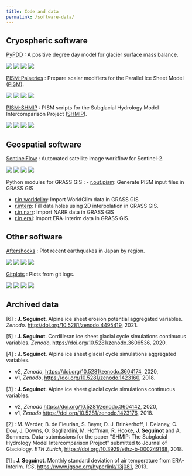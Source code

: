 ```yaml
---
title: Code and data
permalink: /software-data/
---
```


Cryospheric software
--------------------

[PyPDD](https://github.com/juseg/pypdd)
: A positive degree day model for glacier surface mass balance.

  [![](https://zenodo.org/badge/8483394.svg)](https://zenodo.org/badge/latestdoi/8483394)
  [![](https://img.shields.io/github/license/juseg/pypdd.svg)](https://www.gnu.org/licenses/gpl-3.0.txt)
  [![](https://img.shields.io/github/release/juseg/pypdd.svg)](https://pypi.python.org/pypi/pypdd)
  [![](https://img.shields.io/github/stars/juseg/pypdd.svg?style=social)](https://github.com/juseg/pypdd)

[PISM-Palseries](https://github.com/juseg/pism-palseries)
: Prepare scalar modifiers for the Parallel Ice Sheet Model ([PISM][PISM]).

  [![](https://zenodo.org/badge/11448230.svg)](https://zenodo.org/badge/latestdoi/11448230)
  [![](https://img.shields.io/github/license/juseg/pism-palseries.svg)](https://www.gnu.org/licenses/gpl-3.0.txt)
  [![](https://img.shields.io/github/release/juseg/pism-palseries.svg)](https://pypi.python.org/pypi/pism-palseries)
  [![](https://img.shields.io/github/stars/juseg/pism-palseries.svg?style=social)](https://github.com/juseg/pism-palseries)

[PISM-SHMIP](https://github.com/juseg/pism-shmip)
: PISM scripts for the Subglacial Hydrology Model Intercomparison Project ([SHMIP][SHMIP]).

  [![](https://zenodo.org/badge/87446424.svg)](https://zenodo.org/badge/latestdoi/87446424)
  [![](https://img.shields.io/github/license/juseg/pism-shmip.svg)](https://www.gnu.org/licenses/gpl-3.0.txt)
  [![](https://img.shields.io/github/release/juseg/pism-shmip.svg)](https://github.com/juseg/pism-shmip)
  [![](https://img.shields.io/github/stars/juseg/pism-shmip.svg?style=social)](https://github.com/juseg/pism-shmip)

[PISM]: http://www.pism-docs.org
[SHMIP]: https://shmip.bitbucket.io


Geospatial software
-------------------

[SentinelFlow](https://github.com/juseg/sentinelflow)
: Automated satellite image workflow for Sentinel-2.

  [![](https://zenodo.org/badge/86336966.svg)](https://zenodo.org/badge/latestdoi/86336966)
  [![](https://img.shields.io/github/license/juseg/sentinelflow.svg)](https://www.gnu.org/licenses/gpl-3.0.txt)
  [![](https://img.shields.io/github/release/juseg/sentinelflow.svg)](https://pypi.python.org/pypi/sentinelflow)
  [![](https://img.shields.io/github/stars/juseg/sentinelflow.svg?style=social)](https://github.com/juseg/sentinelflow)

Python modules for GRASS GIS
: - [r.out.pism](https://github.com/juseg/r.out.pism): Generate PISM input files in GRASS GIS
  - [r.in.worldclim](https://github.com/juseg/r.in.worldclim): Import WorldClim data in GRASS GIS
  - [r.interp](https://github.com/juseg/r.interp): Fill data holes using 2D interpolation in GRASS GIS.
  - [r.in.narr](https://github.com/juseg/r.in.narr): Import NARR data in GRASS GIS
  - [r.in.erai](https://github.com/juseg/r.in.erai): Import ERA-Interim data in GRASS GIS.


Other software
--------------

[Aftershocks](https://github.com/juseg/aftershocks)
: Plot recent earthquakes in Japan by region.

  [![](https://zenodo.org/badge/149678580.svg)](https://zenodo.org/badge/latestdoi/149678580)
  [![](https://img.shields.io/github/license/juseg/aftershocks.svg)](https://www.gnu.org/licenses/gpl-3.0.txt)
  [![](https://img.shields.io/github/release/juseg/aftershocks.svg)](https://pypi.python.org/pypi/aftershocks)
  [![](https://img.shields.io/github/stars/juseg/aftershocks.svg?style=social)](https://github.com/juseg/aftershocks)

[Gitplots](https://github.com/juseg/gitplots)
: Plots from git logs.

  [![](https://zenodo.org/badge/87937696.svg)](https://zenodo.org/badge/latestdoi/87937696)
  [![](https://img.shields.io/github/license/juseg/gitplots.svg)](https://www.gnu.org/licenses/gpl-3.0.txt)
  [![](https://img.shields.io/github/release/juseg/gitplots.svg)](https://pypi.python.org/pypi/gitplots)
  [![](https://img.shields.io/github/stars/juseg/gitplots.svg?style=social)](https://github.com/juseg/gitplots)


Archived data
-------------

[6]
: **J. Seguinot**.
  Alpine ice sheet erosion potential aggregated variables.
  *Zenodo*. <http://doi.org/10.5281/zenodo.4495419>, 2021.


[5]
: **J. Seguinot**.
  Cordilleran ice sheet glacial cycle simulations continuous variables.
  *Zenodo*, <https://doi.org/10.5281/zenodo.3606536>, 2020.

[4]
: **J. Seguinot**.
  Alpine ice sheet glacial cycle simulations aggregated variables.
  * v2, *Zenodo*, <https://doi.org/10.5281/zenodo.3604174>, 2020,
  * v1, *Zenodo*, <https://doi.org/10.5281/zenodo.1423160>, 2018.

[3]
: **J. Seguinot**.
  Alpine ice sheet glacial cycle simulations continuous variables.

  * v2, *Zenodo* <https://doi.org/10.5281/zenodo.3604142>, 2020,
  * v1, *Zenodo* <https://doi.org/10.5281/zenodo.1423176>, 2018.

[2]
: M. Werder, B. de Fleurian, S. Beyer, D. J. Brinkerhoff, I. Delaney, C. Dow,
  J. Downs, O. Gagliardini, M. Hoffman, R. Hooke, **J. Seguinot** and A. Sommers.
  Data-submissions for the paper "SHMIP: The Subglacial Hydrology Model
  Intercomparison Project" submitted to Journal of Glaciology.
   *ETH Zurich*, <https://doi.org/10.3929/ethz-b-000249168>, 2018.

[1]
: **J. Seguinot**.
  Monthly standard deviation of air temperature from ERA-Interim.
  *IGS*, https://www.igsoc.org/hyperlink/13j081, 2013.
